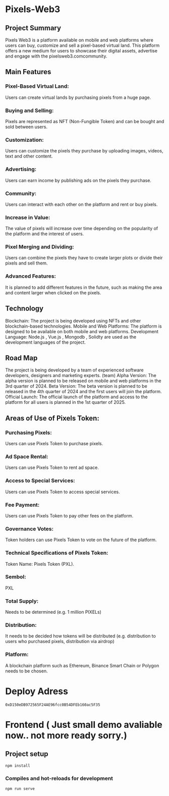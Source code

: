 # Pixels-Web3

## Project Summary

Pixels Web3 is a platform available on mobile and web platforms where users can buy, customize and sell a pixel-based virtual land. This platform offers a new medium for users to showcase their digital assets, advertise and engage with the pixelsweb3.comcommunity.

## Main Features

### Pixel-Based Virtual Land:

Users can create virtual lands by purchasing pixels from a huge page.

### Buying and Selling:

Pixels are represented as NFT (Non-Fungible Token) and can be bought and sold between users.

### Customization:

Users can customize the pixels they purchase by uploading images, videos, text and other content.

### Advertising:

Users can earn income by publishing ads on the pixels they purchase.

### Community:

Users can interact with each other on the platform and rent or buy pixels.

### Increase in Value:

The value of pixels will increase over time depending on the popularity of the platform and the interest of users.

### Pixel Merging and Dividing:

Users can combine the pixels they have to create larger plots or divide their pixels and sell them.

### Advanced Features:

It is planned to add different features in the future, such as making the area and content larger when clicked on the pixels.

## Technology

Blockchain:
The project is being developed using NFTs and other blockchain-based technologies.
Mobile and Web Platforms:
The platform is designed to be available on both mobile and web platforms.
Development Language:
Node.js , Vue.js , Mongodb , Solidty are used as the development languages ​​of the project.

## Road Map

The project is being developed by a team of experienced software developers, designers and marketing experts. (team)
Alpha Version:
The alpha version is planned to be released on mobile and web platforms in the 3rd quarter of 2024.
Beta Version:
The beta version is planned to be released in the 4th quarter of 2024 and the first users will join the platform.
Official Launch:
The official launch of the platform and access to the platform for all users is planned in the 1st quarter of 2025.

## Areas of Use of Pixels Token:

### Purchasing Pixels:

Users can use Pixels Token to purchase pixels.

### Ad Space Rental:

Users can use Pixels Token to rent ad space.

### Access to Special Services:

Users can use Pixels Token to access special services.

### Fee Payment:

Users can use Pixels Token to pay other fees on the platform.

### Governance Votes:

Token holders can use Pixels Token to vote on the future of the platform.

### Technical Specifications of Pixels Token:

Token Name: Pixels Token (PXL).

### Sembol:

PXL

### Total Supply:

Needs to be determined (e.g. 1 million PIXELs)

### Distribution:

It needs to be decided how tokens will be distributed (e.g. distribution to users who purchased pixels, distribution via airdrop)

### Platform:

A blockchain platform such as Ethereum, Binance Smart Chain or Polygon needs to be chosen.



# Deploy Adress
```
0xD150eDB972565F24AE96fcc0B54DFEb160ac5F35

```

# Frontend ( Just small demo avaliable now.. not more ready sorry.)

## Project setup

```
npm install
```

### Compiles and hot-reloads for development

```
npm run serve
```
